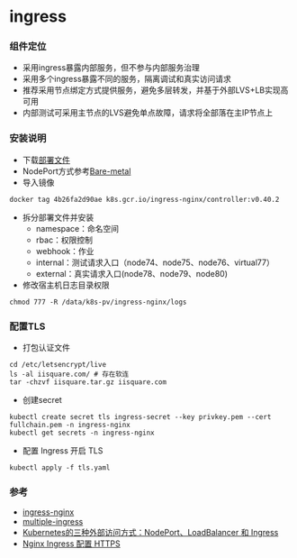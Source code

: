 # ingress

### 组件定位
- 采用ingress暴露内部服务，但不参与内部服务治理
- 采用多个ingress暴露不同的服务，隔离调试和真实访问请求
- 推荐采用节点绑定方式提供服务，避免多层转发，并基于外部LVS+LB实现高可用
- 内部测试可采用主节点的LVS避免单点故障，请求将全部落在主IP节点上

### 安装说明
- 下载[部署文件](https://raw.githubusercontent.com/kubernetes/ingress-nginx/controller-v0.40.2/deploy/static/provider/cloud/deploy.yaml)
- NodePort方式参考[Bare-metal](https://raw.githubusercontent.com/kubernetes/ingress-nginx/controller-v0.40.2/deploy/static/provider/baremetal/deploy.yaml)
- 导入镜像
```
docker tag 4b26fa2d90ae k8s.gcr.io/ingress-nginx/controller:v0.40.2
```
- 拆分部署文件并安装
  - namespace：命名空间
  - rbac：权限控制
  - webhook：作业
  - internal：测试请求入口（node74、node75、node76、virtual77）
  - external：真实请求入口(node78、node79、node80)
- 修改宿主机日志目录权限
```
chmod 777 -R /data/k8s-pv/ingress-nginx/logs
```

### 配置TLS
- 打包认证文件
```
cd /etc/letsencrypt/live
ls -al iisquare.com/ # 存在软连
tar -chzvf iisquare.tar.gz iisquare.com
```
- 创建secret
```
kubectl create secret tls ingress-secret --key privkey.pem --cert fullchain.pem -n ingress-nginx
kubectl get secrets -n ingress-nginx
```
- 配置 Ingress 开启 TLS
```
kubectl apply -f tls.yaml
```

### 参考
- [ingress-nginx](https://github.com/kubernetes/ingress-nginx)
- [multiple-ingress](https://kubernetes.github.io/ingress-nginx/user-guide/multiple-ingress/)
- [Kubernetes的三种外部访问方式：NodePort、LoadBalancer 和 Ingress](http://dockone.io/article/4884)
- [Nginx Ingress 配置 HTTPS](https://aeric.io/post/nginx-ingress-https-redirect/)
